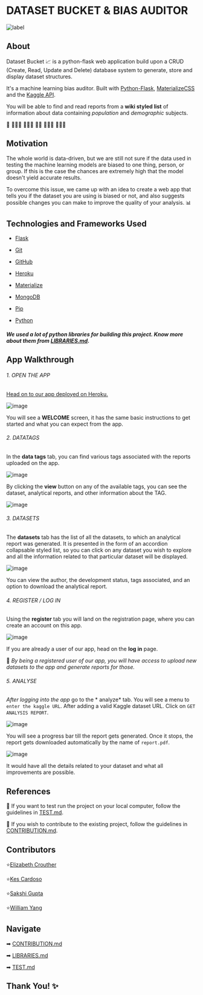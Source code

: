 # DATASET BUCKET & BIAS AUDITOR

![label](https://user-images.githubusercontent.com/54631569/114139488-bfc68000-992c-11eb-9b11-28084dd9b8bc.png)

## About

Dataset Bucket 📈 is a python-flask web application build upon a CRUD (Create, Read, Update and Delete) database system to generate, store and display dataset structures.

It's a machine learning bias auditor. Built with [Python-Flask](https://flask.palletsprojects.com/en/1.1.x/), [MaterializeCSS](https://materializecss.com/) and the [Kaggle API](https://www.kaggle.com/docs/api).

You will be able to find and read reports from a **wiki styled list** of information about data containing _population_ and _demographic_ subjects. 

👩 👳🏾‍♂️ 👱🏻‍♀️ 🧔🏾 👩🏼‍🦰 👨🏿‍🦳

## Motivation

The whole world is data-driven, but we are still not sure if the data used in testing the machine learning models are biased to one thing, person, or group. If this is the case the chances are extremely high that the model doesn't yield accurate results. 

To overcome this issue, we came up with an idea to create a web app that tells you if the dataset you are using is biased or not, and also suggests possible changes you can make to improve the quality of your analysis. 📊


## Technologies and Frameworks Used

- [Flask](https://flask.palletsprojects.com/)

- [Git](https://git-scm.com/)

- [GitHub](https://github.com/)

- [Heroku](https://www.heroku.com/)

- [Materialize](https://materializecss.com/)

- [MongoDB](https://www.mongodb.com/)

- [Pip](https://pypi.org/project/pip/)

- [Python](https://www.python.org/)

##### We used a lot of python libraries for building this project. Know more about them from [LIBRARIES.md]().

## App Walkthrough

###### 1. OPEN THE APP
[Head on to our app deployed on Heroku.](https://datasetbucket.herokuapp.com/)

![image](https://user-images.githubusercontent.com/54631569/114146731-9100d780-9935-11eb-9700-52d6ed2ccbdb.png)

You will see a **WELCOME** screen, it has the same basic instructions to get started and what you can expect from the app.

###### 2. DATATAGS

In the **data tags** tab, you can find various tags associated with the reports uploaded on the app. 

![image](https://user-images.githubusercontent.com/54631569/114147605-79761e80-9936-11eb-8d32-b42ac288e8de.png)

By clicking the **view** button on any of the available tags, you can see the dataset, analytical reports, and other information about the TAG.

![image](https://user-images.githubusercontent.com/54631569/114148794-cad2dd80-9937-11eb-855f-996f2d4e2f06.png)

###### 3. DATASETS

The **datasets** tab has the list of all the datasets, to which an analytical report was generated. It is presented in the form of an accordion collapsable styled list, so you can click on any dataset you wish to explore and all the information related to that particular dataset will be displayed. 

![image](https://user-images.githubusercontent.com/54631569/114149794-eb4f6780-9938-11eb-8709-2e313cad1f99.png)

You can view the author, the development status, tags associated, and an option to download the analytical report. 

###### 4. REGISTER / LOG IN

Using the **register** tab you will land on the registration page, where you can create an account on this app.

![image](https://user-images.githubusercontent.com/54631569/114149979-20f45080-9939-11eb-83a1-171fca78f160.png)

If you are already a user of our app, head on the **log in** page.

💟 _By being a registered user of our app, you will have access to upload new datasets to the app and generate reports for those._

###### 5. ANALYSE

_After logging into the app_ go to the * analyze* tab. You will see a menu to `enter the kaggle URL`. After adding a valid Kaggle dataset URL. Click on `GET ANALYSIS REPORT`.

![image](https://user-images.githubusercontent.com/54631569/114151798-218de680-993b-11eb-8054-a7a52811994f.png)

You will see a progress bar till the report gets generated. Once it stops, the report gets downloaded automatically by the name of `report.pdf`.

![image](https://user-images.githubusercontent.com/54631569/114153383-e12f6800-993c-11eb-8c2c-4ecf9d1c1de9.png)

It would have all the details related to your dataset and what all improvements are possible.

## References

🔸 If you want to test run the project on your local computer, follow the guidelines in [TEST.md](https://github.com/kescardoso/datasetbucket/TEST.md).

🔸 If you wish to contribute to the existing project, follow the guidelines in [CONTRIBUTION.md]().

## Contributors

⭐[Elizabeth Crouther]()

⭐[Kes Cardoso]()

⭐[Sakshi Gupta]()

⭐[William Yang]()

## Navigate

➡ [CONTRIBUTION.md]()

➡ [LIBRARIES.md]()

➡ [TEST.md]()

## Thank You! ✨
